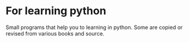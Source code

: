 # For learning python
Small programs that help you to learning in python.
Some are copied or revised from various books and source.
